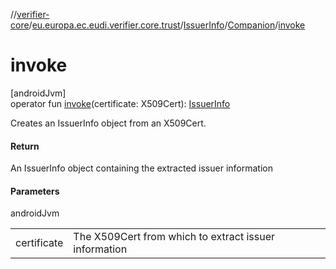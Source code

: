 //[verifier-core](../../../../index.md)/[eu.europa.ec.eudi.verifier.core.trust](../../index.md)/[IssuerInfo](../index.md)/[Companion](index.md)/[invoke](invoke.md)

# invoke

[androidJvm]\
operator fun [invoke](invoke.md)(certificate: X509Cert): [IssuerInfo](../index.md)

Creates an IssuerInfo object from an X509Cert.

#### Return

An IssuerInfo object containing the extracted issuer information

#### Parameters

androidJvm

| | |
|---|---|
| certificate | The X509Cert from which to extract issuer information |
